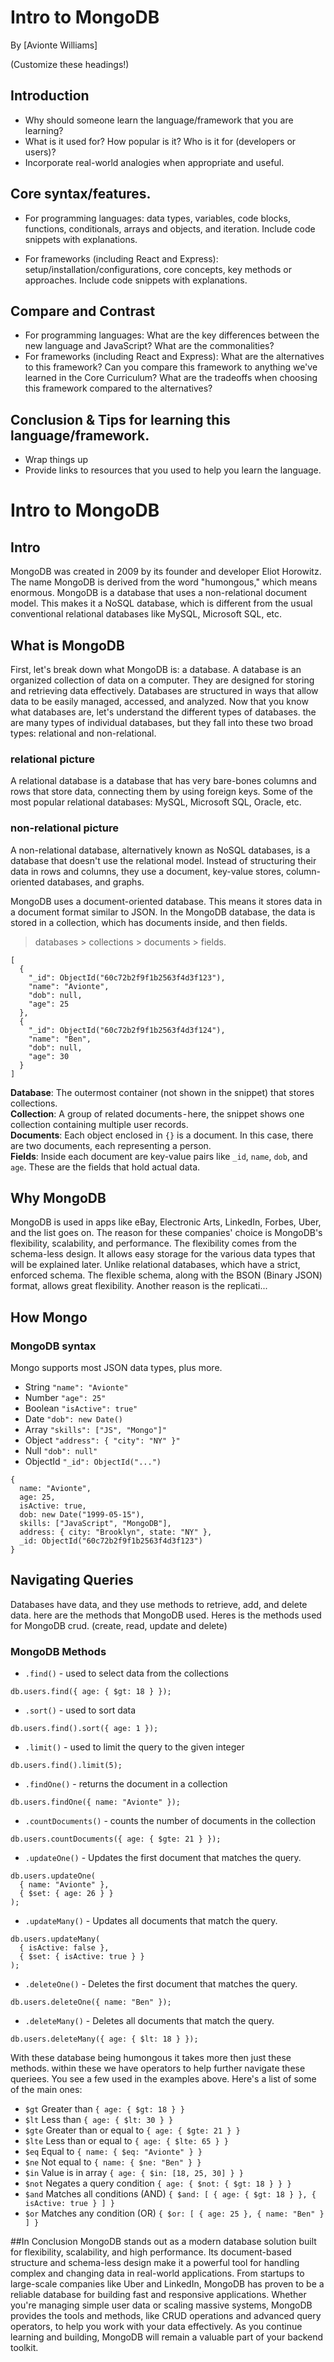 # Intro to MongoDB

By [Avionte Williams]

(Customize these headings!)

## Introduction

* Why should someone learn the language/framework that you are learning?
* What is it used for? How popular is it? Who is it for (developers or users)?
* Incorporate real-world analogies when appropriate and useful.

## Core syntax/features. 

* For programming languages: data types, variables, code blocks, functions, conditionals, arrays and objects, and iteration. Include code snippets with explanations.

* For frameworks (including React and Express): setup/installation/configurations, core concepts, key methods or approaches. Include code snippets with explanations.

## Compare and Contrast

* For programming languages: What are the key differences between the new language and JavaScript? What are the commonalities?
* For frameworks (including React and Express): What are the alternatives to this framework? Can you compare this framework to anything we've learned in the Core Curriculum? What are the tradeoffs when choosing this framework compared to the alternatives?

## Conclusion & Tips for learning this language/framework.

* Wrap things up
* Provide links to resources that you used to help you learn the language.

# Intro to MongoDB

## Intro
MongoDB was created in 2009 by its founder and developer Eliot Horowitz. The name MongoDB is derived from the word "humongous," which means enormous. MongoDB is a database that uses a non-relational document model. This makes it a NoSQL database, which is different from the usual conventional relational databases like MySQL, Microsoft SQL, etc.

## What is MongoDB
First, let's break down what MongoDB is: a database. A database is an organized collection of data on a computer. They are designed for storing and retrieving data effectively. Databases are structured in ways that allow data to be easily managed, accessed, and analyzed. Now that you know what databases are, let's understand the different types of databases. the are many types of individual databases, but they fall into these two broad types: relational and non-relational.  

### relational picture
A relational database is a database that has very bare-bones columns and rows that store data, connecting them by using foreign keys. Some of the most popular relational databases: MySQL, Microsoft SQL, Oracle, etc.

### non-relational picture
A non-relational database, alternatively known as NoSQL databases, is a database that doesn't use the relational model. Instead of structuring their data in rows and columns, they use a document, key-value stores, column-oriented databases, and graphs.  

MongoDB uses a document-oriented database. This means it stores data in a document format similar to JSON. In the MongoDB database, the data is stored in a collection, which has documents inside, and then fields.  
> databases > collections > documents > fields.

```
[
  {
    "_id": ObjectId("60c72b2f9f1b2563f4d3f123"),
    "name": "Avionte",
    "dob": null,
    "age": 25
  },
  {
    "_id": ObjectId("60c72b2f9f1b2563f4d3f124"),
    "name": "Ben",
    "dob": null,
    "age": 30
  }
]
```

**Database**: The outermost container (not shown in the snippet) that stores collections.  
**Collection**: A group of related documents - here, the snippet shows one collection containing multiple user records.  
**Documents**: Each object enclosed in `{}` is a document. In this case, there are two documents, each representing a person.  
**Fields**: Inside each document are key-value pairs like `_id`, `name`, `dob`, and `age`. These are the fields that hold actual data.

## Why MongoDB
MongoDB is used in apps like eBay, Electronic Arts, LinkedIn, Forbes, Uber, and the list goes on. The reason for these companies' choice is MongoDB's flexibility, scalability, and performance. The flexibility comes from the schema-less design. It allows easy storage for the various data types that will be explained later. Unlike relational databases, which have a strict, enforced schema. The flexible schema, along with the BSON (Binary JSON) format, allows great flexibility. Another reason is the replicati...

## How Mongo

### MongoDB syntax
Mongo supports most JSON data types, plus more.  

- String `"name": "Avionte"`  
- Number `"age": 25"`  
- Boolean `"isActive": true"`  
- Date `"dob": new Date()`  
- Array `"skills": ["JS", "Mongo"]"`  
- Object `"address": { "city": "NY" }"`  
- Null `"dob": null"`  
- ObjectId `"_id": ObjectId("...")`

```
{
  name: "Avionte",
  age: 25,
  isActive: true,
  dob: new Date("1999-05-15"),
  skills: ["JavaScript", "MongoDB"],
  address: { city: "Brooklyn", state: "NY" },
  _id: ObjectId("60c72b2f9f1b2563f4d3f123")
}
```

## Navigating Queries
Databases have data, and they use methods to retrieve, add, and delete data. here are the methods that MongoDB used. Heres is the methods used for MongoDB crud. (create, read, update and delete)  

### MongoDB Methods  

- `.find()` - used to select data from the collections  
```
db.users.find({ age: { $gt: 18 } });
```  
- `.sort()` - used to sort data  
```
db.users.find().sort({ age: 1 });
```  
- `.limit()` - used to limit the query to the given integer  
```
db.users.find().limit(5);
```  
- `.findOne()` - returns the document in a collection  
```
db.users.findOne({ name: "Avionte" });
```  
- `.countDocuments()` - counts the number of documents in the collection  
```
db.users.countDocuments({ age: { $gte: 21 } });
```  
- `.updateOne()` - Updates the first document that matches the query.  
```
db.users.updateOne(
  { name: "Avionte" },
  { $set: { age: 26 } }
);
```  
- `.updateMany()` - Updates all documents that match the query.  
```
db.users.updateMany(
  { isActive: false },
  { $set: { isActive: true } }
);
```  
- `.deleteOne()` - Deletes the first document that matches the query.  
```
db.users.deleteOne({ name: "Ben" });
```  
- `.deleteMany()` - Deletes all documents that match the query.  
```
db.users.deleteMany({ age: { $lt: 18 } });
```  

With these database being humongous it takes more then just these methods. within these we have operators to help further navigate these queriees. You see a few used in the examples above. Here's a list of some of the main ones:

- `$gt` Greater than `{ age: { $gt: 18 } }`  
- `$lt` Less than `{ age: { $lt: 30 } }`  
- `$gte` Greater than or equal to `{ age: { $gte: 21 } }`  
- `$lte` Less than or equal to `{ age: { $lte: 65 } }`  
- `$eq` Equal to `{ name: { $eq: "Avionte" } }`  
- `$ne` Not equal to `{ name: { $ne: "Ben" } }`  
- `$in` Value is in array `{ age: { $in: [18, 25, 30] } }`  
- `$not` Negates a query condition `{ age: { $not: { $gt: 18 } } }`  
- `$and` Matches all conditions (AND) `{ $and: [ { age: { $gt: 18 } }, { isActive: true } ] }`  
- `$or` Matches any condition (OR) `{ $or: [ { age: 25 }, { name: "Ben" } ] }`


##In Conclusion
MongoDB stands out as a modern database solution built for flexibility, scalability, and high performance. Its document-based structure and schema-less design make it a powerful tool for handling complex and changing data in real-world applications. From startups to large-scale companies like Uber and LinkedIn, MongoDB has proven to be a reliable database for building fast and responsive applications. Whether you're managing simple user data or scaling massive systems, MongoDB provides the tools and methods, like CRUD operations and advanced query operators, to help you work with your data effectively. As you continue learning and building, MongoDB will remain a valuable part of your backend toolkit.
